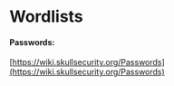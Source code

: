 # Wordlists

#### Passwords:

[https://wiki.skullsecurity.org/Passwords](https://wiki.skullsecurity.org/Passwords)


